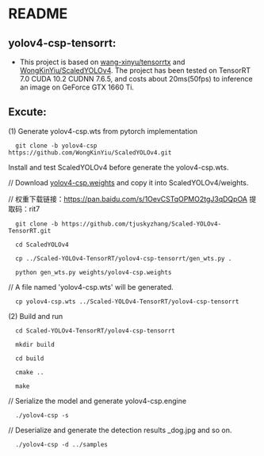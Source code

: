 # README

## yolov4-csp-tensorrt:
* This project is based on [wang-xinyu/tensorrtx](https://github.com/wang-xinyu/tensorrtx) and [WongKinYiu/ScaledYOLOv4](https://github.com/WongKinYiu/ScaledYOLOv4/tree/yolov4-csp). The project has been tested on TensorRT 7.0 CUDA 10.2 CUDNN 7.6.5, and costs about 20ms(50fps) to inference an image on GeForce GTX 1660 Ti.

## Excute:

(1) Generate yolov4-csp.wts from pytorch implementation

```
  git clone -b yolov4-csp https://github.com/WongKinYiu/ScaledYOLOv4.git
```
Install and test ScaledYOLOv4 before generate the yolov4-csp.wts.

// Download [yolov4-csp.weights](https://drive.google.com/file/d/1NQwz47cW0NUgy7L3_xOKaNEfLoQuq3EL/view?usp=sharing) and copy it into ScaledYOLOv4/weights.

// 权重下载链接：https://pan.baidu.com/s/1OevCSTqOPMO2tgJ3qDQpOA 提取码：rit7 

```
  git clone -b https://github.com/tjuskyzhang/Scaled-YOLOv4-TensorRT.git

  cd ScaledYOLOv4

  cp ../Scaled-YOLOv4-TensorRT/yolov4-csp-tensorrt/gen_wts.py .

  python gen_wts.py weights/yolov4-csp.weights
```
// A file named 'yolov4-csp.wts' will be generated.

```
  cp yolov4-csp.wts ../Scaled-YOLOv4-TensorRT/yolov4-csp-tensorrt
```

(2) Build and run

```
  cd Scaled-YOLOv4-TensorRT/yolov4-csp-tensorrt

  mkdir build

  cd build

  cmake ..

  make
```
// Serialize the model and generate yolov4-csp.engine
```
  ./yolov4-csp -s
```

// Deserialize and generate the detection results _dog.jpg and so on.
```
  ./yolov4-csp -d ../samples
```
